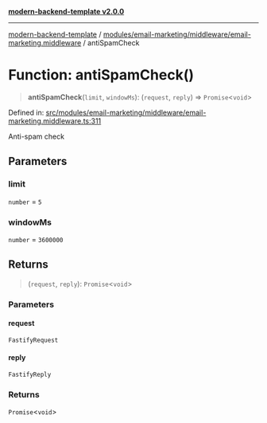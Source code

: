 [**modern-backend-template v2.0.0**](../../../../../README.md)

***

[modern-backend-template](../../../../../modules.md) / [modules/email-marketing/middleware/email-marketing.middleware](../README.md) / antiSpamCheck

# Function: antiSpamCheck()

> **antiSpamCheck**(`limit`, `windowMs`): (`request`, `reply`) => `Promise`\<`void`\>

Defined in: [src/modules/email-marketing/middleware/email-marketing.middleware.ts:311](https://github.com/maemreyo/saas-4cus-nodejs/blob/2a5b3f3aa11335dfa561e80e1feabb8e6084261e/src/modules/email-marketing/middleware/email-marketing.middleware.ts#L311)

Anti-spam check

## Parameters

### limit

`number` = `5`

### windowMs

`number` = `3600000`

## Returns

> (`request`, `reply`): `Promise`\<`void`\>

### Parameters

#### request

`FastifyRequest`

#### reply

`FastifyReply`

### Returns

`Promise`\<`void`\>
